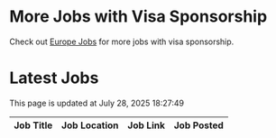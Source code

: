 # More Jobs with Visa Sponsorship

Check out [Europe Jobs](https://github.com/sureshparimi/europejobs#latest-jobs) for more jobs with visa sponsorship.

# Latest Jobs

This page is updated at July 28, 2025 18:27:49

| Job Title | Job Location | Job Link | Job Posted |
| --- | --- | --- | --- |

